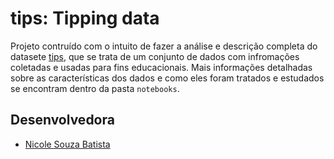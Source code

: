 # tips: Tipping data

Projeto contruído com o intuito de fazer a análise e descrição completa do datasete [tips](https://rdrr.io/cran/reshape2/man/tips.html), que se trata de um conjunto de dados com infromações coletadas e usadas para fins educacionais. Mais informações detalhadas sobre as características dos dados e como eles foram tratados e estudados se encontram dentro da pasta ```notebooks```.

## Desenvolvedora
 - [Nicole Souza Batista](https://github.com/nicolesouzab)

